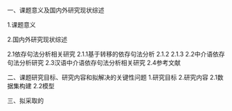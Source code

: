 一、课题意义及国内外研究现状综述

1.课题意义

2.国内外研究现状综述

2.1依存句法分析相关研究
2.1.1基于转移的依存句法分析
2.1.2
2.1.3
2.2中介语依存句法分析研究
2.3汉语中介语依存句法分析相关研究
2.4参考文献

二、课题研究目标、研究内容和拟解决的关键性问题
1.研究目标
2.研究内容
2.1数据集构建
2.2模型

三、拟采取的